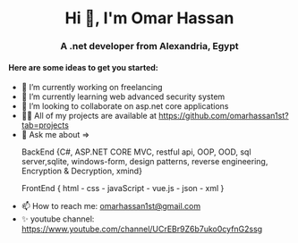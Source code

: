 <h1 align="center">Hi 👋, I'm Omar Hassan</h1>
                                                                
<h3 align="center"> A .net developer from Alexandria, Egypt</h3>

<h4> Here are some ideas to get you started:</h3>

- 🔭 I’m currently working on freelancing
- 🌱 I’m currently learning web advanced security system
- 👯 I’m looking to collaborate on asp.net core applications
- 👨‍💻 All of my projects are available at https://github.com/omarhassan1st?tab=projects
- 💬 Ask me about => <br/>
    <p>  BackEnd {C#, ASP.NET CORE MVC, restful api, OOP, OOD, sql server,sqlite, windows-form, design patterns, reverse engineering, Encryption & Decryption, xmind} </p>  
    </p> FrontEnd { html - css - javaScript - vue.js - json - xml }<p>   
- 📫 How to reach me: omarhassan1st@gmail.com
- ✨ youtube channel: https://www.youtube.com/channel/UCrEBr9Z6b7uko0cyfnG2ssg
